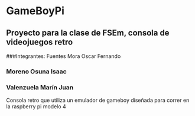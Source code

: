 # GameBoyPi

## Proyecto para la clase de FSEm, consola de videojuegos retro


###Integrantes: Fuentes Mora Oscar Fernando

###             Moreno Osuna Isaac
             
###             Valenzuela Marín Juan


Consola retro que utiliza un emulador de gameboy diseñada para correr en la raspberry pi modelo 4
